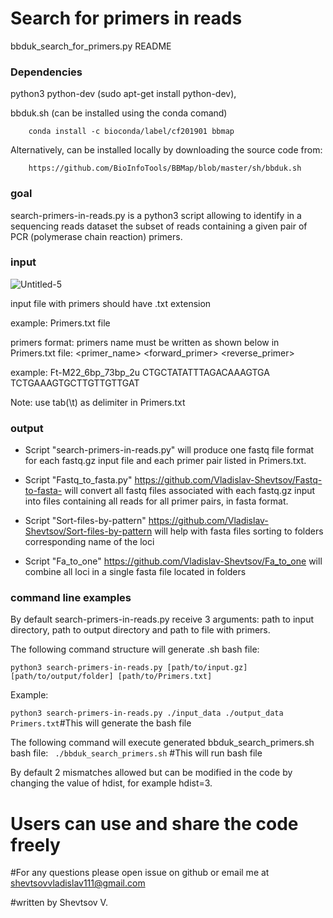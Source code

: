 # Search for primers in reads
bbduk_search_for_primers.py README

### Dependencies ###

python3
python-dev (sudo apt-get install python-dev), 

bbduk.sh (can be installed using the conda comand)
		
		conda install -c bioconda/label/cf201901 bbmap 
		
Alternatively, can be installed locally by downloading the source code from: 
		
		https://github.com/BioInfoTools/BBMap/blob/master/sh/bbduk.sh


### goal ###

search-primers-in-reads.py is a python3 script allowing to identify in a sequencing reads dataset the subset of reads containing a given pair of PCR (polymerase chain reaction) primers. 



### input ###
![Untitled-5](https://user-images.githubusercontent.com/22825915/111269219-8023b580-8658-11eb-8a29-54e54db4dfb1.jpg)

input file with primers should have .txt extension 

example: Primers.txt file

primers format: primers name must be written as shown below in Primers.txt file:
<primer_name>	<forward_primer>	<reverse_primer>

example: Ft-M22_6bp_73bp_2u	CTGCTATATTTAGACAAAGTGA	TCTGAAAGTGCTTGTTGTTGAT

Note: use tab(\t) as delimiter in Primers.txt

### output ### 
* Script "search-primers-in-reads.py" will produce one fastq file format for each fastq.gz input file and each primer pair listed in Primers.txt.

* Script "Fastq_to_fasta.py" https://github.com/Vladislav-Shevtsov/Fastq-to-fasta- will convert all fastq files associated with each fastq.gz input into files containing all reads for all primer pairs, in fasta format.

* Script "Sort-files-by-pattern" https://github.com/Vladislav-Shevtsov/Sort-files-by-pattern  will help with fasta files sorting to folders corresponding name of the loci

* Script "Fa_to_one" https://github.com/Vladislav-Shevtsov/Fa_to_one will combine all loci in a single fasta file located in folders 


### command line examples ###
By default search-primers-in-reads.py receive 3 arguments: path to input directory, path to output directory and path to file with primers.

The following command structure will generate .sh bash file:

```python3 search-primers-in-reads.py [path/to/input.gz] [path/to/output/folder] [path/to/Primers.txt]```  

Example:

```python3 search-primers-in-reads.py ./input_data ./output_data Primers.txt```#This will generate the bash file 

The following command will execute generated bbduk_search_primers.sh bash file:
``` ./bbduk_search_primers.sh``` #This will run bash file

By default 2 mismatches allowed but can be modified in the code by changing the value of hdist, for example hdist=3.

# Users can use and share the code freely

#For any questions please open issue on github or email me at shevtsovvladislav111@gmail.com

#written by Shevtsov V.
